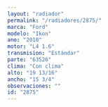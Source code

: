 ```yaml
---
layout: "radiador"
permalink: "/radiadores/2875/"
marca: "Ford"
modelo: "Ikon"
ano: "2010"
motor: "L4 1.6"
transmision: "Estándar"
parte: "63526"
clima: "Con clima"
alto: "19 13/16"
ancho: "15 3/4"
observaciones: ""
id: "2875"
---
```


